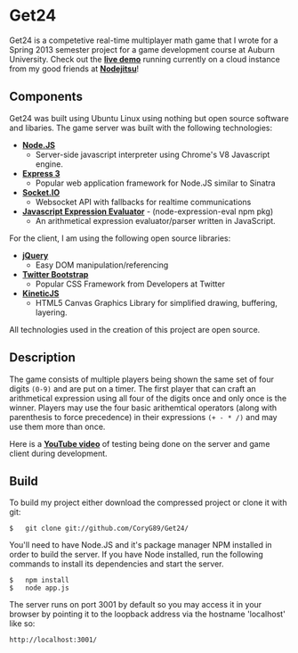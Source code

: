 # Get24

Get24 is a competetive real-time multiplayer math game that I wrote for a 
Spring 2013 semester project for a game development course at Auburn University. 
Check out the [**live demo**][1] running currently on a cloud instance from my
good friends at [**Nodejitsu**][2]!

## Components

Get24 was built using Ubuntu Linux using nothing but open source software and 
libaries. The game server was built with the following technologies:

* [**Node.JS**][3]
    - Server-side javascript interpreter using Chrome's V8 Javascript engine.
* [**Express 3**][4]
    - Popular web application framework for Node.JS similar to Sinatra
* [**Socket.IO**][5]
    - Websocket API with fallbacks for realtime communications
* [**Javascript Expression Evaluator**][6] - (node-expression-eval npm pkg)
    - An arithmetical expression evaluator/parser written in JavaScript.

For the client, I am using the following open source libraries:

* [**jQuery**][7]
    - Easy DOM manipulation/referencing
* [**Twitter Bootstrap**][8]
    - Popular CSS Framework from Developers at Twitter
* [**KineticJS**][9]
    - HTML5 Canvas Graphics Library for simplified drawing, buffering, layering.

All technologies used in the creation of this project are open source.

## Description

The game consists of multiple players being shown the same set of four digits
`(0-9)` and are put on a timer. The first player that can craft an arithmetical
expression using all four of the digits once and only once is the winner.
Players may use the four basic arithemtical operators (along with parenthesis
to force precedence) in their expressions `(+ - * /)` and may use them more
than once.

Here is a [**YouTube video**][10] of testing being done on the server and game
client during development.

## Build

To build my project either download the compressed project or clone it with git:

    $   git clone git://github.com/CoryG89/Get24/

You'll need to have Node.JS and it's package manager NPM installed in order to
build the server. If you have Node installed, run the following commands to
install its dependencies and start the server.

    $   npm install
    $   node app.js

The server runs on port 3001 by default so you may access it in your browser by
pointing it to the loopback address via the hostname 'localhost' like so:
    
	http://localhost:3001/

[1]: http://get24.jit.su/
[2]: http://nodejitsu.com/
[3]: http://nodejs.org/
[4]: http://expressjs.com/
[5]: http://socket.io/
[6]: http://silentmatt.com/javascript-expression-evaluator/
[7]: http://jquery.com/
[8]: http://twitter.github.com/bootstrap/
[9]: http://kineticjs.com/
[10]: http://youtu.be/gwTesvqwFWo